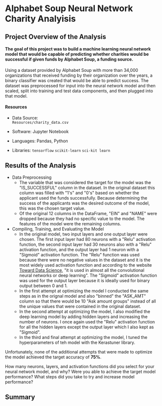 # Alphabet Soup Neural Network Charity Analyisis


## Project Overview of the Analysis
#### The goal of this project was to build a machine learning neural network model that would be capable of predicting whether charities would be successful if given funds by Alphabet Soup, a funding source.
Using a dataset provided by Alphabet Soup with more than 34,000 organizations that received funding by their organization over the years, a binary classifier was created that would be able to predict success.  The dataset was preprocessed for input into the neural network model and then scaled, split into training and test data components, and then plugged into that model.  

#### Resources
- Data Source: <br>
`Resources/charity_data.csv`

- Software:  Jupyter Notebook
- Languages:  Pandas, Python
- Libraries:  `tensorflow`  `scikit-learn` `sci-kit learn`

  
## Results of the Analysis
* Data Preprocessing
    * The variable that was considered the target for the model was the "IS_SUCCESSFUL" column in the dataset.  In the original dataset this column was filled with "1's" and "0's" based on whether the applicant used the funds successfully.  Because determining the success of the applicants was the desired outcome of the model, this was the chosen target value.
    * Of the original 12 columns in the DataFrame, "EIN" and "NAME" were dropped because they had no specific value to the model.  The features of the model were the remaining columns.
* Compiling, Training, and Evaluating the Model
    * In the original model, two input layers and one output layer were chosen.  The first input layer had 80 neurons with a "Relu" activation function, the second input layer had 30 neurons also with a "Relu" activation function, and the output layer had 1 neuron with a "Sigmoid" activation function.  The "Relu" function was used because there were no negative values in the dataset and it is the most widely used activation function and according to the website <a href= "https://towardsdatascience.com/activation-functions-neural-networks-1cbd9f8d91d6" target="_blank">Toward Data Science</a>, "it is used in almost all the convolutional neural networks or deep learning".  The "Sigmoid" activation function was used for the output layer because it is ideally used for binary output between 0 and 1.
    * In the first attempt at optimizing the model I conducted the same steps as in the orignal model and also "binned" the "ASK_AMT" column so that there would be 10 "Ask amount groups" instead of all the unique values that were contained in the original dataset.
    * In the second attempt at optimizing the model, I also modified the deep learning model by adding hidden layers and increasing the number of neurons.  I once again used the "Relu" activation function for all the hidden layers except the output layer which I also kept as "Sigmoid".
    * In the third and final attempt at optimizing the model, I tuned the hyperparameters of teh model with the Kerastuner library.

Unfortunately, none of the additional attempts that were made to optimize the model achieved the target accuracy of **75%**.  

How many neurons, layers, and activation functions did you select for your neural network model, and why?
Were you able to achieve the target model performance?
What steps did you take to try and increase model performance?

## Summary

